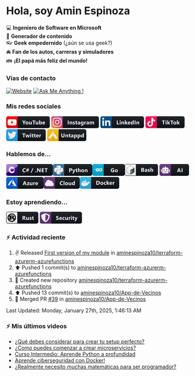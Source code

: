 # Hola, soy Amin Espinoza

:computer: **Ingeniero de Software en Microsoft**  
:pencil: **Generador de contenido**  
:eyeglasses: **Geek empedernido** (¿aún se usa geek?)  
:oncoming_automobile: **Fan de los autos, carreras y simuladores**  
:family: **¡El papá más feliz del mundo!**

### Vías de contacto

[![Website](https://img.shields.io/badge/aminespinoza.com-up-green?style=for-the-badge)][website]
[![Ask Me Anything !](https://img.shields.io/badge/Ask%20me-anything-1abc9c.svg?style=for-the-badge)](https://calendly.com/aminespinoza/consultoria)

### Mis redes sociales
[<img src="./assets/social/youtube.png"/>][youtube]
[<img src="./assets/social/instagram.png"/>][instagram]
[<img src="./assets/social/linkedin.png"/>][linkedin]
[<img src="./assets/social/tiktok.png"/>][linkedin]
[<img src="./assets/social/twitter.png"/>][twitter]
[<img src="./assets/social/untappd.png"/>][untappd]

### Hablemos de...
<img src="./assets/tech/csharp_dotnet.png"/><img src="./assets/tech/python.png"/><img src="./assets/tech/go.png"/><img src="./assets/tech/bash.png"/>
<img src="./assets/tech/ai.png"/><img src="./assets/tech/azure.png"/><img src="./assets/tech/cloud.png"/><img src="./assets/tech/docker.png"/>

### Estoy aprendiendo...
<img src="./assets/tech/rust.png"/> <img src="./assets/tech/security.png"/>


### :zap: Actividad reciente
<!--RECENT_ACTIVITY:start-->
1. ✌️ Released [First version of my module](https://github.com/aminespinoza10/terraform-azurerm-azurefunctions/releases/tag/1.0.0) in [aminespinoza10/terraform-azurerm-azurefunctions](https://github.com/aminespinoza10/terraform-azurerm-azurefunctions)<br>
2. ⬆️ Pushed 1 commit(s) to [aminespinoza10/terraform-azurerm-azurefunctions](https://github.com/aminespinoza10/terraform-azurerm-azurefunctions)<br>
3. 📔 Created new repository [aminespinoza10/terraform-azurerm-azurefunctions](https://github.com/aminespinoza10/terraform-azurerm-azurefunctions)<br>
4. ⬆️ Pushed 13 commit(s) to [aminespinoza10/App-de-Vecinos](https://github.com/aminespinoza10/App-de-Vecinos)<br>
5. 🎉 Merged PR [#39](https://github.com/aminespinoza10/App-de-Vecinos/pull/39) in [aminespinoza10/App-de-Vecinos](https://github.com/aminespinoza10/App-de-Vecinos)<br>
<!--RECENT_ACTIVITY:end-->
<!--RECENT_ACTIVITY:last_update-->
Last Updated: Monday, January 27th, 2025, 1:46:13 AM
<!--RECENT_ACTIVITY:last_update_end-->

### :zap: Mis últimos videos
<!-- YOUTUBE:START -->
- [¿Qué debes considerar para crear tu setup perfecto?](https://www.youtube.com/watch?v=y4eSp0Ldqxk)
- [¿Como puedes comenzar a crear microservicios?](https://www.youtube.com/watch?v=etIx9sLHnvs)
- [Curso Intermedio: Aprende Python a profundidad](https://www.youtube.com/watch?v=g5m2MxaqpSo)
- [Aprende ciberseguridad con Docker!](https://www.youtube.com/watch?v=chcuCz7WCXU)
- [¿Realmente necesito muchas matemáticas para ser programador?](https://www.youtube.com/watch?v=fVY4xhBNUX0)
<!-- YOUTUBE:END -->


[website]: https://aminespinoza.com/
[twitter]: https://twitter.com/aminespinoza
[youtube]: https://www.youtube.com/c/AminEspinoza
[linkedin]: https://www.linkedin.com/in/amin-espinoza-71b24661/
[instagram]: https://www.instagram.com/aminespinoza10/
[untappd]: https://untappd.com/user/aminespinoza
